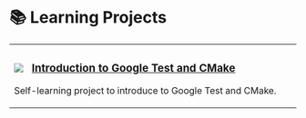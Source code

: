 # 📚 Learning Projects

<table>
<tr>
<td width="50%">
<div align="left">
  <h3>
      <a href="https://skillicons.dev" style="display: inline-block;">
        <img src="https://skillicons.dev/icons?i=cmake,cpp,vscode" style="vertical-align: middle; margin-right: 10px;" />
      </a>
      <a href="https://github.com/oscardelgado02/Introduction-to-Google-Test-and-CMake" target="_blank" style="display: inline-block; vertical-align: middle;">
        Introduction to Google Test and CMake
      </a>
    </h3>
    <p>Self-learning project to introduce to Google Test and CMake.</p>
</div>
</td>
</tr>
</table>

